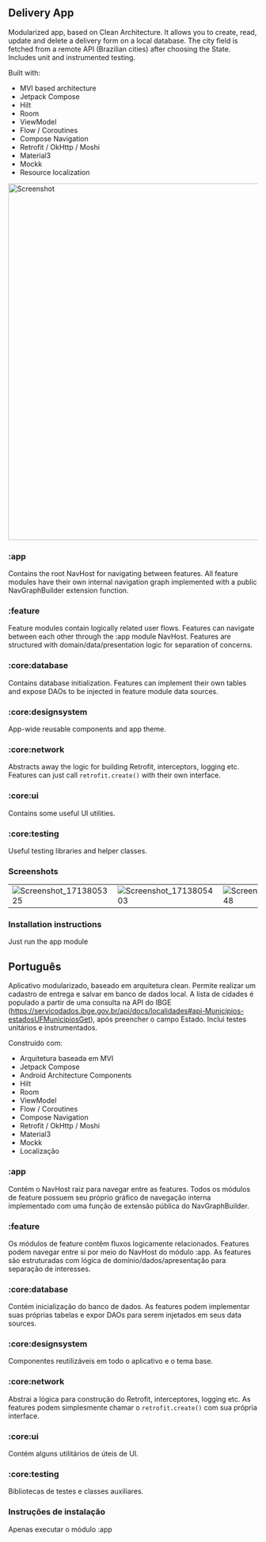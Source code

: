 ## Delivery App
Modularized app, based on Clean Architecture. It allows you to create, read, update and delete a delivery form on a local database.
The city field is fetched from a remote API (Brazilian cities) after choosing the State. Includes unit and instrumented testing.

Built with:
- MVI based architecture
- Jetpack Compose
- Hilt
- Room
- ViewModel
- Flow / Coroutines
- Compose Navigation
- Retrofit / OkHttp / Moshi
- Material3
- Mockk
- Resource localization

<img width="720" alt="Screenshot" src="https://github.com/matheus-miranda/android-ll-challenge/assets/15269393/261a06d4-6a7e-4d2e-910c-b07cdbe82053">

### :app
Contains the root NavHost for navigating between features.
All feature modules have their own internal navigation graph implemented with a public NavGraphBuilder extension function.

### :feature
Feature modules contain logically related user flows. Features can navigate between each other through the :app module NavHost.
Features are structured with domain/data/presentation logic for separation of concerns.

### :core:database
Contains database initialization. Features can implement their own tables and expose DAOs to be injected in feature module data sources.

### :core:designsystem
App-wide reusable components and app theme.

### :core:network
Abstracts away the logic for building Retrofit, interceptors, logging etc. Features can just call `retrofit.create()` with their own interface.

### :core:ui
Contains some useful UI utilities.

### :core:testing
Useful testing libraries and helper classes.

### Screenshots
| | | | | | 
| - | - | - | - | - |
| ![Screenshot_1713805325](https://github.com/matheus-miranda/android-ll-challenge/assets/15269393/fa721b8e-b66f-4d11-8731-3ad71d635d4a) | ![Screenshot_1713805403](https://github.com/matheus-miranda/android-ll-challenge/assets/15269393/85b84ed3-4183-4888-acd1-d93773e3cf52) | ![Screenshot_1713805348](https://github.com/matheus-miranda/android-ll-challenge/assets/15269393/87c8f754-e3a8-419f-a2e4-806951149ba3) | ![Screenshot_1713805421](https://github.com/matheus-miranda/android-ll-challenge/assets/15269393/00b6152a-533a-469d-bc75-4e46ffff01da) | ![Screenshot_1713805431](https://github.com/matheus-miranda/android-ll-challenge/assets/15269393/1b378ad1-4f44-4bb5-9dd8-7db060fd7223) |

### Installation instructions
Just run the app module

## Português
Aplicativo modularizado, baseado em arquitetura clean. Permite realizar um cadastro de entrega e salvar em banco de dados local.
A lista de cidades é populado a partir de uma consulta na API do IBGE (https://servicodados.ibge.gov.br/api/docs/localidades#api-Municipios-estadosUFMunicipiosGet), após preencher o campo Estado.
Inclui testes unitários e instrumentados.

Construído com:
- Arquitetura baseada em MVI
- Jetpack Compose
- Android Architecture Components
- Hilt
- Room
- ViewModel
- Flow / Coroutines
- Compose Navigation
- Retrofit / OkHttp / Moshi
- Material3
- Mockk
- Localização

### :app
Contém o NavHost raiz para navegar entre as features.
Todos os módulos de feature possuem seu próprio gráfico de navegação interna implementado com uma função de extensão pública do NavGraphBuilder.

### :feature
Os módulos de feature contêm fluxos logicamente relacionados. Features podem navegar entre si por meio do NavHost do módulo :app.
As features são estruturadas com lógica de domínio/dados/apresentação para separação de interesses.

### :core:database
Contém inicialização do banco de dados. As features podem implementar suas próprias tabelas e expor DAOs para serem injetados em seus data sources. 

### :core:designsystem
Componentes reutilizáveis em todo o aplicativo e o tema base.

### :core:network
Abstrai a lógica para construção do Retrofit, interceptores, logging etc. As features podem simplesmente chamar o `retrofit.create()` com sua própria interface.

### :core:ui
Contém alguns utilitários de úteis de UI.

### :core:testing
Bibliotecas de testes e classes auxiliares.

### Instruções de instalação
Apenas executar o módulo :app
